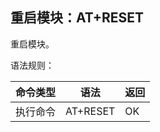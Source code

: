 ## 重启模块：AT+RESET

重启模块。

语法规则：

| 命令类型 | 语法     | 返回 |
| -------- | -------- | ---- |
| 执行命令 | AT+RESET | OK   |
